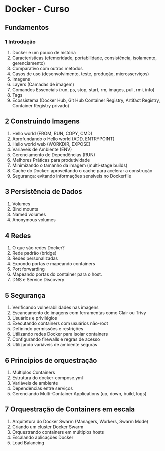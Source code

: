 # Docker - Curso

## Fundamentos

### 1 Introdução

1. Docker e um pouco de história
2. Características (efemeridade, portabilidade, consistência, isolamento, gerenciamento)
3. Comparativo com outros métodos
4. Casos de uso (desenvolvimento, teste, produção, microsserviços)
5. Imagens
6. Layers (Camadas de imagem)
7. Comandos Essenciais (run, ps, stop, start, rm, images, pull, rmi, info)
8. Tags
9. Ecossistema (Docker Hub, Git Hub Container Registry, Artifact Registry, Container Registry privado)

## 2 Construindo Imagens

1. Hello world (FROM, RUN, COPY, CMD)
2. Aprofundando o Hello world (ADD, ENTRYPOINT)
3. Hello world web (WORKDIR, EXPOSE)
4. Variáveis de Ambiente (ENV)
5. Gerenciamento de Dependências (RUN)
6. Melhores Práticas para produtividade
7. Minimizando o tamanho da imagem (multi-stage builds)
8. Cache do Docker: aproveitando o cache para acelerar a construção
9. Segurança: evitando informações sensíveis no Dockerfile

## 3 Persistência de Dados

1. Volumes
2. Bind mounts
3. Named volumes
4. Anonymous volumes

## 4 Redes

1. O que são redes Docker?
2. Rede padrão (bridge)
3. Redes personalizadas
4. Expondo portas e mapeando containers
5. Port forwarding
6. Mapeando portas do container para o host.
7. DNS e Service Discovery

## 5 Segurança

1. Verificando vulnerabilidades nas imagens
2. Escaneamento de imagens com ferramentas como Clair ou Trivy
3. Usuários e privilégios
4. Executando containers com usuários não-root
5. Definindo permissões e restrições
6. Utilizando redes Docker para isolar containers
7. Configurando firewalls e regras de acesso
8. Utilizando variáveis de ambiente seguras

## 6 Princípios de orquestração

1. Múltiplos Containers
2. Estrutura do docker-compose.yml
3. Variáveis de ambiente
4. Dependências entre serviços
5. Gerenciando Multi-Container Applications (up, down, build, logs)

## 7 Orquestração de Containers em escala

1. Arquitetura do Docker Swarm (Managers, Workers, Swarm Mode)
2. Criando um cluster Docker Swarm
3. Orquestrando containers em múltiplos hosts
4. Escalando aplicações Docker
5. Load Balancing

